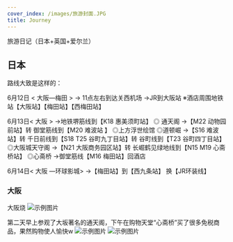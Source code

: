 ```yaml
---
cover_index: /images/旅游封面.JPG
title: Journey
---
```

旅游日记（日本+英国+爱尔兰）

## 日本
路线大致是这样的：

6月12日 < 大阪—梅田 >
→ 11点左右到达关西机场
→JR到大阪站
※酒店周围地铁站【大阪站】【梅田站】【西梅田站】

6月13日< 大阪 >
→地铁堺筋线到【K18 惠美须町站】
  ◎ 通天阁
→【M22 动物园前站】转 御堂筋线到【M20 难波站 】
  ◎上方浮世绘馆
  ◎道顿崛
→【S16 难波站】转 千日前线到【S18 T25 谷町九丁目站】转 谷町线到【T23 谷町四丁目站】
  ◎大阪城天守阁
→【N21 大阪商务园区站】转 长崛鹤见绿地线到【N15 M19 心斋桥站】
  ◎心斋桥
→御堂筋线【M16 梅田站】回酒店

6月14日< 大阪 —环球影城>
→【梅田站】到【西九条站】 换【JR环装线】

### 大阪
大阪烧
![示例图片](/images/大阪烧.png "示例图片")  

第二天早上参观了大坂著名的通天阁，下午在购物天堂“心斋桥”买了很多免税商品，果然购物使人愉快w
![示例图片](/images/通天阁.png "示例图片")
![示例图片](/images/心斋桥.jpg "示例图片")